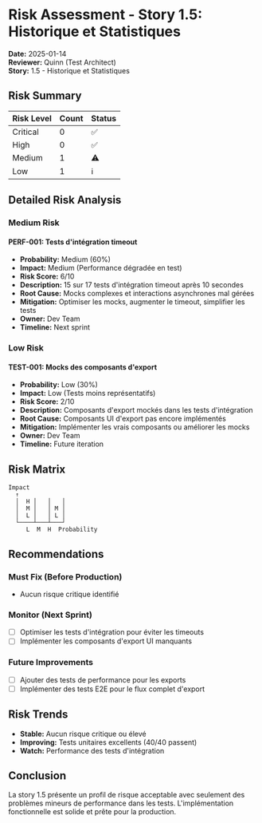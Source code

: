 # Risk Assessment - Story 1.5: Historique et Statistiques

**Date:** 2025-01-14  
**Reviewer:** Quinn (Test Architect)  
**Story:** 1.5 - Historique et Statistiques

## Risk Summary

| Risk Level | Count | Status |
|------------|-------|--------|
| Critical | 0 | ✅ |
| High | 0 | ✅ |
| Medium | 1 | ⚠️ |
| Low | 1 | ℹ️ |

## Detailed Risk Analysis

### Medium Risk

#### PERF-001: Tests d'intégration timeout
- **Probability:** Medium (60%)
- **Impact:** Medium (Performance dégradée en test)
- **Risk Score:** 6/10
- **Description:** 15 sur 17 tests d'intégration timeout après 10 secondes
- **Root Cause:** Mocks complexes et interactions asynchrones mal gérées
- **Mitigation:** Optimiser les mocks, augmenter le timeout, simplifier les tests
- **Owner:** Dev Team
- **Timeline:** Next sprint

### Low Risk

#### TEST-001: Mocks des composants d'export
- **Probability:** Low (30%)
- **Impact:** Low (Tests moins représentatifs)
- **Risk Score:** 2/10
- **Description:** Composants d'export mockés dans les tests d'intégration
- **Root Cause:** Composants UI d'export pas encore implémentés
- **Mitigation:** Implémenter les vrais composants ou améliorer les mocks
- **Owner:** Dev Team
- **Timeline:** Future iteration

## Risk Matrix

```
Impact
  ↑
  │  H │   │   │
  │  M │   │ M │
  │  L │   │ L │
  └────┴───┴───┘
     L  M  H  Probability
```

## Recommendations

### Must Fix (Before Production)
- Aucun risque critique identifié

### Monitor (Next Sprint)
- [ ] Optimiser les tests d'intégration pour éviter les timeouts
- [ ] Implémenter les composants d'export UI manquants

### Future Improvements
- [ ] Ajouter des tests de performance pour les exports
- [ ] Implémenter des tests E2E pour le flux complet d'export

## Risk Trends

- **Stable:** Aucun risque critique ou élevé
- **Improving:** Tests unitaires excellents (40/40 passent)
- **Watch:** Performance des tests d'intégration

## Conclusion

La story 1.5 présente un profil de risque acceptable avec seulement des problèmes mineurs de performance dans les tests. L'implémentation fonctionnelle est solide et prête pour la production.